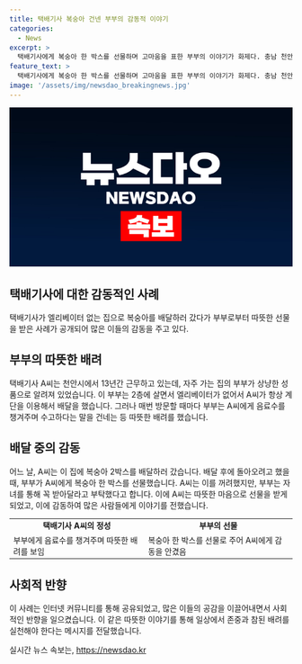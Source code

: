 ```yaml
---
title: 택배기사 복숭아 건넨 부부의 감동적 이야기
categories:
  - News
excerpt: >
  택배기사에게 복숭아 한 박스를 선물하며 고마움을 표한 부부의 이야기가 화제다. 충남 천안시 13년 차 택배기사 A씨는 엘리베이터 없는 2층 집에 배달을 자주 했는데 부부는 항상 음료수를 챙겨주며 사려 깊음을 보였다. 이번에는 복숭아를 받은 A씨가 그들의 센스에 감동을 토로하며 많은 위로를 받았다. 그동안의 수고가 보답된 느낌이어서 힘이 나는 한 몫의 이야기다.
feature_text: >
  택배기사에게 복숭아 한 박스를 선물하며 고마움을 표한 부부의 이야기가 화제다. 충남 천안시 13년 차 택배기사 A씨는 엘리베이터 없는 2층 집에 배달을 자주 했는데 부부는 항상 음료수를 챙겨주며 사려 깊음을 보였다. 이번에는 복숭아를 받은 A씨가 그들의 센스에 감동을 토로하며 많은 위로를 받았다. 그동안의 수고가 보답된 느낌이어서 힘이 나는 한 몫의 이야기다.
image: '/assets/img/newsdao_breakingnews.jpg'
---
```


<p><img src="/assets/img/newsdao_breakingnews.jpg" alt="koreaapp 속보" /></p>

<h2>택배기사에 대한 감동적인 사례</h2>

<p data-ke-size="size16">택배기사가 엘리베이터 없는 집으로 복숭아를 배달하러 갔다가 부부로부터 따뜻한 선물을 받은 사례가 공개되어 많은 이들의 감동을 주고 있다.</p>

<h2>부부의 따뜻한 배려</h2>

<p data-ke-size="size16">택배기사 A씨는 천안시에서 13년간 근무하고 있는데, 자주 가는 집의 부부가 상냥한 성품으로 알려져 있었습니다. 이 부부는 2층에 살면서 엘리베이터가 없어서 A씨가 항상 계단을 이용해서 배달을 했습니다. 그러나 매번 방문할 때마다 부부는 A씨에게 음료수를 챙겨주며 수고하다는 말을 건네는 등 따뜻한 배려를 했습니다.</p>

<h2>배달 중의 감동</h2>

<p data-ke-size="size16">어느 날, A씨는 이 집에 복숭아 2박스를 배달하러 갔습니다. 배달 후에 돌아오려고 했을 때, 부부가 A씨에게 복숭아 한 박스를 선물했습니다. A씨는 이를 꺼려했지만, 부부는 자녀를 통해 꼭 받아달라고 부탁했다고 합니다. 이에 A씨는 따뜻한 마음으로 선물을 받게 되었고, 이에 감동하여 많은 사람들에게 이야기를 전했습니다.</p>

<table>
    <tr>
        <td style="text-align: center; height: 17px;"><b>택배기사 A씨의 정성</b></td>
        <td style="text-align: center; height: 17px;"><b>부부의 선물</b></td>
    </tr>
    <tr>
        <td>부부에게 음료수를 챙겨주며 따뜻한 배려를 보임</td>
        <td>복숭아 한 박스를 선물로 주어 A씨에게 감동을 안겼음</td>
    </tr>
</table>

<h2>사회적 반향</h2>

<p data-ke-size="size16">이 사례는 인터넷 커뮤니티를 통해 공유되었고, 많은 이들의 공감을 이끌어내면서 사회적인 반향을 일으켰습니다. 이 같은 따뜻한 이야기를 통해 일상에서 존중과 참된 배려를 실천해야 한다는 메시지를 전달했습니다.</p>
실시간 뉴스 속보는, <a href="https://newsdao.kr" rel="dofollow">https://newsdao.kr</a>


